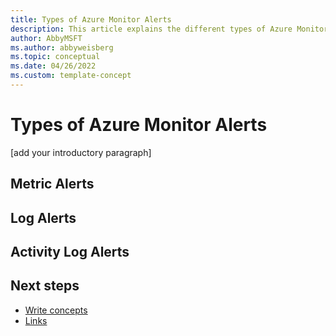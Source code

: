 ```yaml
---
title: Types of Azure Monitor Alerts
description: This article explains the different types of Azure Monitor alerts and when you would use each type. 
author: AbbyMSFT
ms.author: abbyweisberg
ms.topic: conceptual
ms.date: 04/26/2022
ms.custom: template-concept 
---
```


# Types of Azure Monitor Alerts

[add your introductory paragraph]

## Metric Alerts
<!-- add your content here -->

## Log Alerts
<!-- add your content here -->

## Activity Log Alerts
<!-- add your content here -->


## Next steps
<!-- Add a context sentence for the following links -->
- [Write concepts](contribute-how-to-write-concept.md)
- [Links](links-how-to.md)